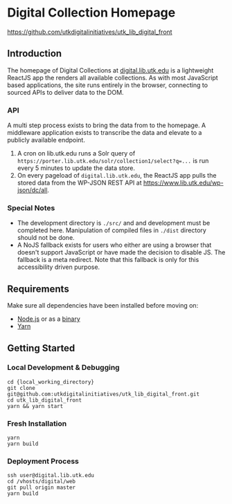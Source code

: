 # Digital Collection Homepage
https://github.com/utkdigitalinitiatives/utk_lib_digital_front

## Introduction
The  homepage of Digital Collections at [digital.lib.utk.edu](digital.lib.utk.edu) is a lightweight ReactJS app the renders all available collections. As with most JavaScript based applications, the site runs entirely in the browser, connecting to sourced APIs to deliver data to the DOM.

### API
A multi step process exists to bring the data from to the homepage. A middleware application exists to transcribe the data and elevate to a publicly available endpoint.

1. A cron on lib.utk.edu runs a Solr query of `https://porter.lib.utk.edu/solr/collection1/select?q=...` is run every 5 minutes to update the data store.
2. On every pageload of `digital.lib.utk.edu`, the ReactJS app pulls the stored data from the WP-JSON REST API at https://www.lib.utk.edu/wp-json/dc/all.

### Special Notes
- The development directory is `./src/` and and development must be completed here. Manipulation of compiled files in `./dist` directory should not be done.
- A NoJS fallback exists for users who either are using a browser that doesn't support JavaScript or have made the decision to disable JS. The fallback is a meta redirect. Note that this fallback is only for this accessibility driven purpose.

## Requirements

Make sure all dependencies have been installed before moving on:

- [Node.js](https://nodejs.org/en/download/) or as a [binary](https://nodejs.org/en/download/)
- [Yarn](https://www.npmjs.com/package/yarn)

## Getting Started

### Local Development & Debugging
```
cd {local_working_directory}
git clone git@github.com:utkdigitalinitiatives/utk_lib_digital_front.git
cd utk_lib_digital_front
yarn && yarn start
```

### Fresh Installation
```
yarn
yarn build
```

### Deployment Process
```
ssh user@digital.lib.utk.edu
cd /vhosts/digital/web
git pull origin master
yarn build
```
